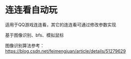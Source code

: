# 连连看自动玩

适用于QQ游戏连连看，其它的连连看可通过修改参数实现

基于图像识别、bfs、模拟鼠标

图像识别算法参考：https://blog.csdn.net/feimengjuan/article/details/51279629


